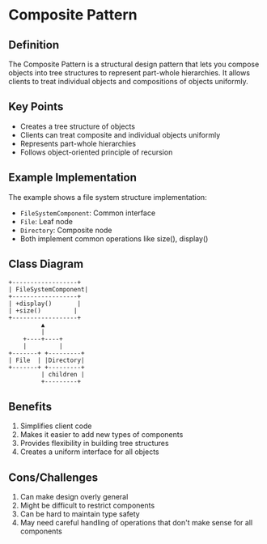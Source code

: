 # Composite Pattern

## Definition
The Composite Pattern is a structural design pattern that lets you compose objects into tree structures to represent part-whole hierarchies. It allows clients to treat individual objects and compositions of objects uniformly.

## Key Points
- Creates a tree structure of objects
- Clients can treat composite and individual objects uniformly
- Represents part-whole hierarchies
- Follows object-oriented principle of recursion

## Example Implementation
The example shows a file system structure implementation:
- `FileSystemComponent`: Common interface
- `File`: Leaf node
- `Directory`: Composite node
- Both implement common operations like size(), display()

## Class Diagram
```
+------------------+
| FileSystemComponent|
+------------------+
| +display()       |
| +size()         |
+------------------+
         ▲
         |
    +----+----+
    |         |
+-------+ +---------+
| File  | |Directory|
+-------+ +---------+
         | children |
         +---------+
```

## Benefits
1. Simplifies client code
2. Makes it easier to add new types of components
3. Provides flexibility in building tree structures
4. Creates a uniform interface for all objects

## Cons/Challenges
1. Can make design overly general
2. Might be difficult to restrict components
3. Can be hard to maintain type safety
4. May need careful handling of operations that don't make sense for all components
